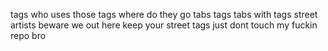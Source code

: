 tags
who
uses
those
tags
where do they go
tabs
tags
tabs
with
tags
street artists beware
we out here
keep your street tags
just dont touch my fuckin repo bro